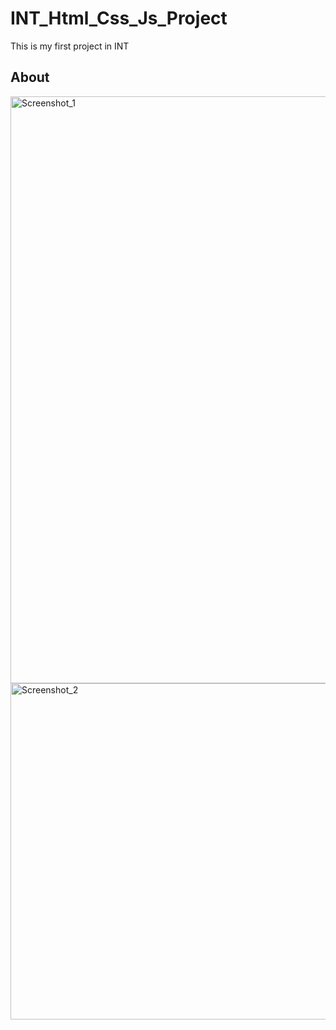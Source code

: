 # INT_Html_Css_Js_Project

This is my first project in INT

## About

<img width="939" alt="Screenshot_1" src="https://user-images.githubusercontent.com/113840044/191501203-1f774a50-120b-46dd-82c1-fd9c42125030.png">
<img width="538" alt="Screenshot_2" src="https://user-images.githubusercontent.com/113840044/191501224-336c36d0-eafb-4c29-af8e-1aa49945b4f1.png">

